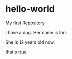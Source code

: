 # hello-world
My first Repository

I have a dog. Her name is Irin.

She is 12 years old now.

that's true
